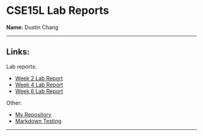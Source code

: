# CSE15L Lab Reports
**Name:** Dustin Chang

---
## **Links:**

Lab reports:
* [Week 2 Lab Report](https://dfchang149.github.io/cse15l-lab-reports/week2LabReport.html)
* [Week 4 Lab Report](https://dfchang149.github.io/cse15l-lab-reports/week4LabReport.html)
* [Week 6 Lab Report](https://dfchang149.github.io/cse15l-lab-reports/lab-report-3-week-6.html)

Other:

* [My Repository](https://github.com/dfchang149/cse15l-lab-reports)
* [Markdown Testing](https://dfchang149.github.io/cse15l-lab-reports/markdownTest.html)

---